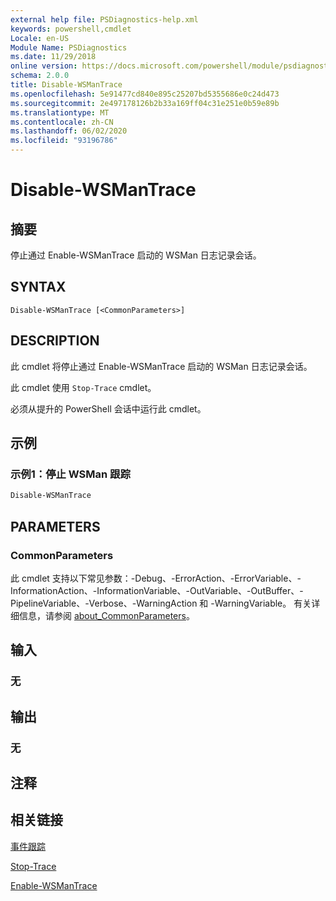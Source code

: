 ```yaml
---
external help file: PSDiagnostics-help.xml
keywords: powershell,cmdlet
Locale: en-US
Module Name: PSDiagnostics
ms.date: 11/29/2018
online version: https://docs.microsoft.com/powershell/module/psdiagnostics/disable-wsmantrace?view=powershell-7&WT.mc_id=ps-gethelp
schema: 2.0.0
title: Disable-WSManTrace
ms.openlocfilehash: 5e91477cd840e895c25207bd5355686e0c24d473
ms.sourcegitcommit: 2e497178126b2b33a169ff04c31e251e0b59e89b
ms.translationtype: MT
ms.contentlocale: zh-CN
ms.lasthandoff: 06/02/2020
ms.locfileid: "93196786"
---
```

# Disable-WSManTrace

## 摘要
停止通过 Enable-WSManTrace 启动的 WSMan 日志记录会话。

## SYNTAX

```
Disable-WSManTrace [<CommonParameters>]
```

## DESCRIPTION
此 cmdlet 将停止通过 Enable-WSManTrace 启动的 WSMan 日志记录会话。

此 cmdlet 使用 `Stop-Trace` cmdlet。

必须从提升的 PowerShell 会话中运行此 cmdlet。

## 示例

### 示例1：停止 WSMan 跟踪

```powershell
Disable-WSManTrace
```

## PARAMETERS

### CommonParameters

此 cmdlet 支持以下常见参数：-Debug、-ErrorAction、-ErrorVariable、-InformationAction、-InformationVariable、-OutVariable、-OutBuffer、-PipelineVariable、-Verbose、-WarningAction 和 -WarningVariable。 有关详细信息，请参阅 [about_CommonParameters](https://go.microsoft.com/fwlink/?LinkID=113216)。

## 输入

### 无

## 输出

### 无

## 注释

## 相关链接

[事件跟踪](/windows/desktop/ETW/event-tracing-portal)

[Stop-Trace](stop-trace.md)

[Enable-WSManTrace](Enable-WSManTrace.md)
